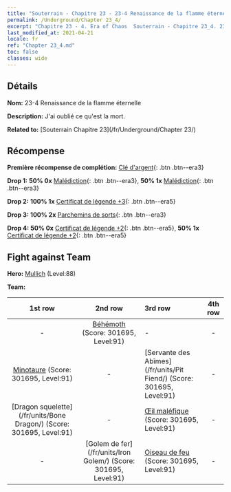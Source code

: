 ```yaml
---
title: "Souterrain - Chapitre 23 - 23-4 Renaissance de la flamme éternelle"
permalink: /Underground/Chapter 23_4/
excerpt: "Chapitre 23 - 4. Era of Chaos  Souterrain - Chapitre 23_4. 23-4 Renaissance de la flamme éternelle"
last_modified_at: 2021-04-21
locale: fr
ref: "Chapter 23_4.md"
toc: false
classes: wide
---
```


## Détails

 **Nom:** 23-4 Renaissance de la flamme éternelle

 **Description:** J'ai oublié ce qu'est la mort.

 **Related to:** [Souterrain Chapitre 23](/fr/Underground/Chapter 23/)

## Récompense

 **Première récompense de complétion:** [Clé d'argent](/fr/Items/con_693/){: .btn .btn--era3}

 **Drop 1:** **50% 0x** [Malédiction](/fr/Items/her_410/){: .btn .btn--era3}, **50% 1x** [Malédiction](/fr/Items/her_410/){: .btn .btn--era3}

 **Drop 2:** **100% 1x** [Certificat de légende +3](/fr/Items/mat_88/){: .btn .btn--era5}

 **Drop 3:** **100% 2x** [Parchemins de sorts](/fr/Items/con_694/){: .btn .btn--era3}

 **Drop 4:** **50% 0x** [Certificat de légende +2](/fr/Items/mat_81/){: .btn .btn--era5}, **50% 1x** [Certificat de légende +2](/fr/Items/mat_81/){: .btn .btn--era5}


## Fight against Team
 **Hero:** [Mullich](/fr/heroes/Mullich/) (Level:88)

 **Team:**


  | 1st row | 2nd row | 3rd row | 4th row |
  |:----:|:----:|:----|:----:|
  | - | [Béhémoth](/fr/units/Behemoth/) (Score: 301695, Level:91)  | - | - |
  | [Minotaure](/fr/units/Minotaur/) (Score: 301695, Level:91)  | - | [Servante des Abîmes](/fr/units/Pit Fiend/) (Score: 301695, Level:91)  | - |
  | [Dragon squelette](/fr/units/Bone Dragon/) (Score: 301695, Level:91)  | - | [Œil maléfique](/fr/units/Beholder/) (Score: 301695, Level:91)  | - |
  | - | [Golem de fer](/fr/units/Iron Golem/) (Score: 301695, Level:91)  | [Oiseau de feu](/fr/units/Firebird/) (Score: 301695, Level:91)  | - |


